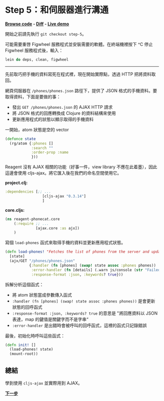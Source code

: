 # Step 5：和伺服器進行溝通

**[Browse code](https://github.com/vvvvalvalval/reagent-phonecat-tutorial/blob/step-5/src/cljs/reagent_phonecat_tutorial/core.cljs#L1) - [Diff](https://github.com/vvvvalvalval/reagent-phonecat-tutorial/compare/step-4...step-5#diff-0fff143854a4f5c0469a3819b978a483) - [Live demo](http://reagent-phonecat-tutorial.s3-website-us-east-1.amazonaws.com/step-05/)**

開始之前請先執行 `git checkout step-5`。

可能需要重啓 Figwheel 服務程式並安裝需要的軟體。在終端機裡按下 ^C 停止 Figwheel 服務程式後，輸入：

```clojure
lein do deps, clean, figwheel
```

***

先前取巧把手機的資料寫死在程式裡，現在開始實際點，透過 HTTP 把將資料取回。

網頁伺服器在 `/phones/phones.json` 路徑下，提供了 JSON 格式的手機資料。要取得資料，下面是要做的事：

 * 發出 `GET /phones/phones.json` 的 AJAX HTTP 請求
 * 將 JSON 格式的回應轉換成 Clojure 的資料結構來使用
 * 更新應用程式的狀態以顯示取得的手機資料

一開始，atom 狀態是空的 vector

```clojure
(defonce state
  (rg/atom {:phones []
            :search ""
            :order-prop :name
            }))
```

Reagent 沒有 AJAX 相關的功能（好事一件，view library 不應在此着墨），因此這邊會使用 cljs-ajax。將它匯入後在我們的命名空間使用它。

**project.clj:**

```clojure
:dependencies [;; ...
                 [cljs-ajax "0.3.14"] 
                 ]
```

**core.cljs:**

```clojure
(ns reagent-phonecat.core
    (:require ;; ...
              [ajax.core :as ajx])
    )
```

寫個 `load-phones` 函式來取得手機的資料並更新應用程式狀態。

```clojure
(defn load-phones! "Fetches the list of phones from the server and updates the state atom with it" 
  [state]
  (ajx/GET "/phones/phones.json"
           {:handler (fn [phones] (swap! state assoc :phones phones))
            :error-handler (fn [details] (.warn js/console (str "Failed to refresh phones from server: " details)))
            :response-format :json, :keywords? true}))
```

拆解分析這個函式：

 - 將 atom 狀態當成參數傳入函式
 - `:handler (fn [phones] (swap! state assoc :phones phones))` 是會更新狀態的回呼函式
 - `:response-format :json, :keywords? true` 的意思是 "將回應資料以 JSON 表達，map 的鍵值是關鍵字而不是字串“
 - `:error-handler` 是出錯時會被呼叫的回呼函式，這裡的函式只記錄錯誤

最後，初始化時呼叫這些函式：

```clojure
(defn init! []
  (load-phones! state)
  (mount-root))
```

## 總結

學到使用 `cljs-ajax` 並實際用到 AJAX。

**[下一步](https://github.com/clojure-tw/reagent-phonecat-tutorial-zh_TW/blob/master/step-06.md)**

